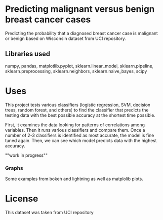 # Predicting malignant versus benign breast cancer cases
Predicting the probability that a diagnosed breast cancer case is malignant or benign based on Wisconsin dataset from UCI repository. 

## Libraries used
numpy, pandas, matplotlib.pyplot, sklearn.linear_model, sklearn.pipeline, sklearn.preprocessing, sklearn.neighbors, sklearn.naive_bayes, scipy

# Uses
This project tests various classifiers (logistic regression, SVM, decision trees, random forest, and others) to find the classifier that predicts the testing data with the best possible accuracy at the shortest time possible.  

First, it examines the data looking for patterns of correlations among variables. Then it runs various classifiers and compare them. Once a number of 2-3 classifiers is identified as most accurate, the model is fine tuned again. Then, we can see which model predicts data with the highest accuracy.  

""work in progress""

### Graphs

Some examples from bokeh and lightning as well as matplolib plots.

# License

This dataset was taken from UCI repository
